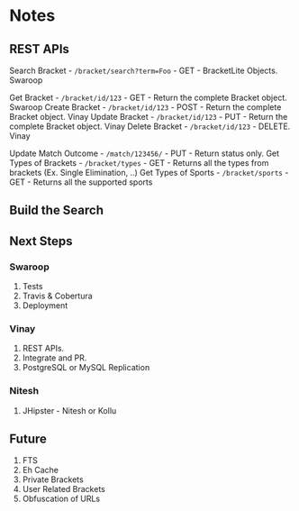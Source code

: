 # Notes

## REST APIs
Search Bracket - `/bracket/search?term=Foo` - GET - BracketLite Objects. Swaroop

Get Bracket    - `/bracket/id/123` - GET - Return the complete Bracket object. Swaroop
Create Bracket - `/bracket/id/123` - POST - Return the complete Bracket object. Vinay
Update Bracket - `/bracket/id/123` - PUT - Return the complete Bracket object. Vinay
Delete Bracket - `/bracket/id/123` - DELETE. Vinay

Update Match Outcome - `/match/123456/` - PUT - Return status only. 
Get Types of Brackets - `/bracket/types` - GET - Returns all the types from brackets (Ex. Single Elimination, ..)
Get Types of Sports - `/bracket/sports` - GET - Returns all the supported sports

## Build the Search

## Next Steps
### Swaroop
1. Tests
2. Travis & Cobertura
3. Deployment

### Vinay
1. REST APIs.
2. Integrate and PR.
3. PostgreSQL or MySQL Replication

### Nitesh
1. JHipster - Nitesh or Kollu

## Future
1. FTS
2. Eh Cache
3. Private Brackets
4. User Related Brackets
5. Obfuscation of URLs

